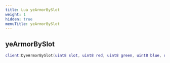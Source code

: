 ```yaml
---
title: Lua yeArmorBySlot
weight: 1
hidden: true
menuTitle: yeArmorBySlot
---
```

## yeArmorBySlot
```lua
client:DyeArmorBySlot(uint8 slot, uint8 red, uint8 green, uint8 blue, uint8 use_tint); -- void
```